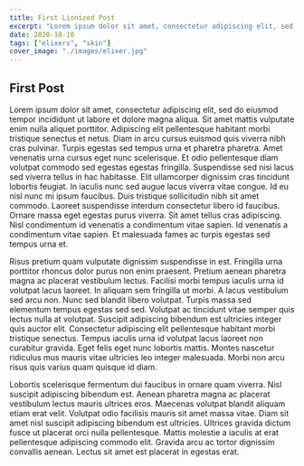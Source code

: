 ```yaml
---
title: First Lionized Post
excerpt: "Lorem ipsum dolor sit amet, consectetur adipiscing elit, sed do eiusmod tempor incididunt ut labore et dolore magna aliqua."
date: 2020-10-10
tags: ["elixers", "skin"]
cover_image: "./images/elixer.jpg"
---
```

## First Post

Lorem ipsum dolor sit amet, consectetur adipiscing elit, sed do eiusmod tempor incididunt ut labore et dolore magna aliqua. Sit amet mattis vulputate enim nulla aliquet porttitor. Adipiscing elit pellentesque habitant morbi tristique senectus et netus. Diam in arcu cursus euismod quis viverra nibh cras pulvinar. Turpis egestas sed tempus urna et pharetra pharetra. Amet venenatis urna cursus eget nunc scelerisque. Et odio pellentesque diam volutpat commodo sed egestas egestas fringilla. Suspendisse sed nisi lacus sed viverra tellus in hac habitasse. Elit ullamcorper dignissim cras tincidunt lobortis feugiat. In iaculis nunc sed augue lacus viverra vitae congue. Id eu nisl nunc mi ipsum faucibus. Duis tristique sollicitudin nibh sit amet commodo. Laoreet suspendisse interdum consectetur libero id faucibus. Ornare massa eget egestas purus viverra. Sit amet tellus cras adipiscing. Nisl condimentum id venenatis a condimentum vitae sapien. Id venenatis a condimentum vitae sapien. Et malesuada fames ac turpis egestas sed tempus urna et.

Risus pretium quam vulputate dignissim suspendisse in est. Fringilla urna porttitor rhoncus dolor purus non enim praesent. Pretium aenean pharetra magna ac placerat vestibulum lectus. Facilisi morbi tempus iaculis urna id volutpat lacus laoreet. In aliquam sem fringilla ut morbi. A lacus vestibulum sed arcu non. Nunc sed blandit libero volutpat. Turpis massa sed elementum tempus egestas sed sed. Volutpat ac tincidunt vitae semper quis lectus nulla at volutpat. Suscipit adipiscing bibendum est ultricies integer quis auctor elit. Consectetur adipiscing elit pellentesque habitant morbi tristique senectus. Tempus iaculis urna id volutpat lacus laoreet non curabitur gravida. Eget felis eget nunc lobortis mattis. Montes nascetur ridiculus mus mauris vitae ultricies leo integer malesuada. Morbi non arcu risus quis varius quam quisque id diam.

Lobortis scelerisque fermentum dui faucibus in ornare quam viverra. Nisl suscipit adipiscing bibendum est. Aenean pharetra magna ac placerat vestibulum lectus mauris ultrices eros. Maecenas volutpat blandit aliquam etiam erat velit. Volutpat odio facilisis mauris sit amet massa vitae. Diam sit amet nisl suscipit adipiscing bibendum est ultricies. Ultrices gravida dictum fusce ut placerat orci nulla pellentesque. Mattis molestie a iaculis at erat pellentesque adipiscing commodo elit. Gravida arcu ac tortor dignissim convallis aenean. Lectus sit amet est placerat in egestas erat.